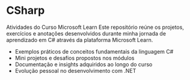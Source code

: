 <h1> CSharp </h1>  

Atividades do Curso Microsoft Learn Este repositório reúne os projetos, exercícios e anotações desenvolvidos durante minha jornada de aprendizado em C# através da plataforma Microsoft Learn.

- Exemplos práticos de conceitos fundamentais da linguagem C#
- Mini projetos e desafios propostos nos módulos
- Documentação e insights adquiridos ao longo do curso
- Evolução pessoal no desenvolvimento com .NET
